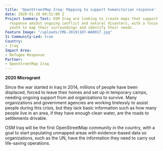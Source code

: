 ```yaml
---
title: 'OpenStreetMap Iraq: Mapping to support humanitarian response'
date: 2020-01-20 09:51:00 Z
Project Summary Text: OSM Iraq are looking to create maps that support humanitarian
  response amidst ongoing conflict and natural disasters, with a focus on training
  youth to map their surroundings and identify their needs.
Feature Image: "/uploads/IMG-20191107-WA0017.jpg"
Is Community-Led: true
Country:
- Iraq
Impact Area:
- Refugee Response
Partner:
- OpenStreetMap Iraq
---
```


**2020 Microgrant**

Since the war started in Iraq in 2014, millions of people have been displaced, forced to leave their homes and set up in temporary camps, needing ongoing support from aid organizations to survive. Many organizations and government agencies are working tirelessly to assist people during this crisis, but they lack basic information such as how many people live in an area, if they have enough clean water, are the roads to settlements drivable.
 
OSM Iraq will be the first OpenStreetMap community in the country, with a goal to start populating unmapped areas with evidence-based data so organizations, such as the UN, have the information they need to carry out life-saving operations.
